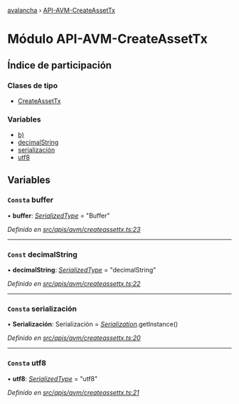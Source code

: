[avalancha](../README.md) › [API-AVM-CreateAssetTx](api_avm_createassettx.md)

# Módulo API-AVM-CreateAssetTx

## Índice de participación

### Clases de tipo

* [CreateAssetTx](../classes/api_avm_createassettx.createassettx.md)

### Variables

* [b)](api_avm_createassettx.md#const-buffer)
* [decimalString](api_avm_createassettx.md#const-decimalstring)
* [serialización](api_avm_createassettx.md#const-serialization)
* [utf8](api_avm_createassettx.md#const-utf8)

## Variables

### `Consta` buffer

• **buffer**: *[SerializedType](src_utils.md#serializedtype)* = "Buffer"

*Definido en [src/apis/avm/createassettx.ts:23](https://github.com/ava-labs/avalanchejs/blob/ae78dee/src/apis/avm/createassettx.ts#L23)*

___

### `Const` decimalString

• **decimalString**: *[SerializedType](src_utils.md#serializedtype)* = "decimalString"

*Definido en [src/apis/avm/createassettx.ts:22](https://github.com/ava-labs/avalanchejs/blob/ae78dee/src/apis/avm/createassettx.ts#L22)*

___

### `Consta` serialización

• **Serialización**: Serialización = *[Serialization](../classes/utils_serialization.serialization.md)*.getInstance()

*Definido en [src/apis/avm/createassettx.ts:20](https://github.com/ava-labs/avalanchejs/blob/ae78dee/src/apis/avm/createassettx.ts#L20)*

___

### `Consta` utf8

• **utf8**: *[SerializedType](src_utils.md#serializedtype)* = "utf8"

*Definido en [src/apis/avm/createassettx.ts:21](https://github.com/ava-labs/avalanchejs/blob/ae78dee/src/apis/avm/createassettx.ts#L21)*
